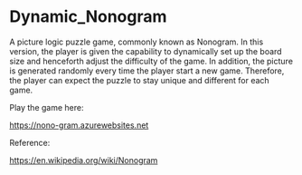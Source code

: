# Dynamic_Nonogram
A picture logic puzzle game, commonly known as Nonogram. In this version, the player is given the capability to dynamically set up the board size and henceforth adjust the difficulty of the game. In addition, the picture is generated randomly every time the player start a new game. Therefore, the player can expect the puzzle to stay unique and different for each game.

Play the game here:

https://nono-gram.azurewebsites.net

Reference:

https://en.wikipedia.org/wiki/Nonogram
